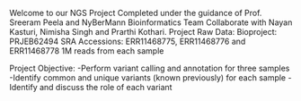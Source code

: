 Welcome to our NGS Project
Completed under the guidance of Prof. Sreeram Peela and NyBerMann Bioinformatics Team 
Collaborate with Nayan Kasturi, Nimisha Singh and Prarthi Kothari.
Project Raw Data:
Bioproject: PRJEB62494
SRA Accessions: ERR11468775, ERR11468776 and ERR11468778
1M reads from each sample

Project Objective:
-Perform variant calling and annotation for three samples
-Identify common and unique variants (known previously) for each sample
-Identify and discuss the role of each variant
